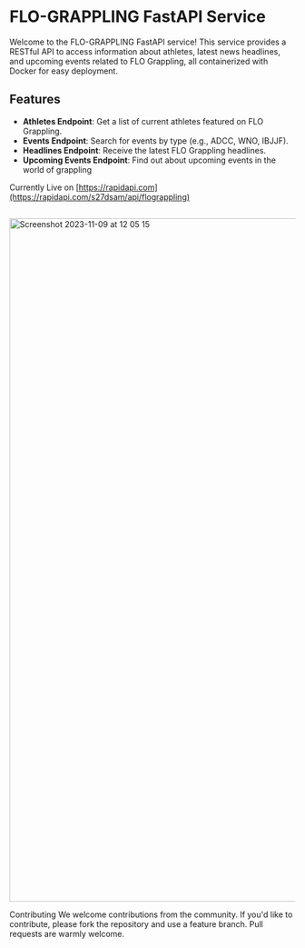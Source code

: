 # FLO-GRAPPLING FastAPI Service

Welcome to the FLO-GRAPPLING FastAPI service! This service provides a RESTful API to access information about athletes, latest news headlines, and upcoming events related to FLO Grappling, all containerized with Docker for easy deployment.

## Features

- **Athletes Endpoint**: Get a list of current athletes featured on FLO Grappling.
- **Events Endpoint**: Search for events by type (e.g., ADCC, WNO, IBJJF).
- **Headlines Endpoint**: Receive the latest FLO Grappling headlines.
- **Upcoming Events Endpoint**: Find out about upcoming events in the world of grappling

Currently Live on [https://rapidapi.com](https://rapidapi.com/s27dsam/api/flograppling)
##


<img width="1203" alt="Screenshot 2023-11-09 at 12 05 15" src="https://github.com/s27dsam/flo_api/assets/80742619/80d1e9a2-a522-4925-be5d-691085d8ae06">

Contributing
We welcome contributions from the community. If you'd like to contribute, please fork the repository and use a feature branch. Pull requests are warmly welcome.


